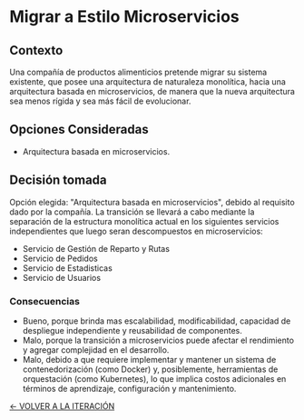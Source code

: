 # Migrar a Estilo Microservicios

## Contexto

Una compañía de productos alimenticios pretende migrar su sistema existente, que posee una
arquitectura de naturaleza monolítica, hacia una arquitectura basada en microservicios, de
manera que la nueva arquitectura sea menos rígida y sea más fácil de evolucionar.

## Opciones Consideradas

* Arquitectura basada en microservicios.

## Decisión tomada

Opción elegida: "Arquitectura basada en microservicios", debido al requisito dado por la compañía. La transición se llevará a cabo mediante la separación de la estructura monolítica actual en los siguientes servicios independientes que luego seran descompuestos en microservicios:
* Servicio de Gestión de Reparto y Rutas
* Servicio de Pedidos
* Servicio de Estadisticas
* Servicio de Usuarios

### Consecuencias

* Bueno, porque brinda mas escalabilidad, modificabilidad, capacidad de despliegue independiente y reusabilidad de componentes.
* Malo, porque la transición a microservicios puede afectar el rendimiento y agregar complejidad en el desarrollo.
* Malo, debido a que requiere implementar y mantener un sistema de contenedorización (como Docker) y, posiblemente, herramientas de orquestación (como Kubernetes), lo que implica costos adicionales en términos de aprendizaje, configuración y mantenimiento.

[<- VOLVER A LA ITERACIÓN](/docs/iteraciones/iteracion-0.md)
